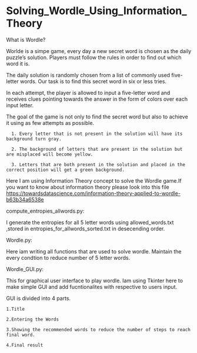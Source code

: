 # Solving_Wordle_Using_Information_Theory

What is Wordle?

  Worlde is a simpe game, every day a new secret word is chosen as the daily puzzle’s solution. Players must follow the rules in order to find out which word it is.
	
  The daily solution is randomly chosen from a list of commonly used five-letter words. Our task is to find this secret word in six or less tries. 
	
  In each attempt, the player is allowed to input a five-letter word and receives clues pointing towards the answer in the form of colors over each input letter. 
	
  The goal of the game is not only to find the secret word but also to achieve it using as few attempts as possible.
	
      1. Every letter that is not present in the solution will have its background turn gray.
			
      2. The background of letters that are present in the solution but are misplaced will become yellow.
			
      3. Letters that are both present in the solution and placed in the correct position will get a green background.

Here I am using Information Theory concept to solve the Wordle game.If you want to know about information theory please look into this file https://towardsdatascience.com/information-theory-applied-to-wordle-b63b34a6538e 

compute_entropies_allwords.py:

  I generate the entropies for all 5 letter words using allowed_words.txt ,stored in entropies_for_allwords_sorted.txt in desecending order.
	
	
Wordle.py:

  Here iam writing all functions that are used to solve wordle. Maintain the every condtion to reduce number of 5 letter words.
	
	
Wordle_GUI.py:

  This for graphical user interface to play wordle. Iam using Tkinter here to make simple GUI and add fucntionalites with respective to users input.
	
  GUI is divided into 4 parts.
	
    1.Title
		
    2.Entering the Words
		
    3.Showing the recommended words to reduce the number of steps to reach final word.
		
    4.Final result
		
